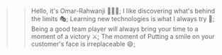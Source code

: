 >> Hello, it's Omar-Rahwanji 👨🏻‍💻;
>> I like discovering what's behind the limits 🎭;
>> Learning new technologies is what I always try 🔄;
>> Being a good team player will always bring your time to a moment of a victory ⚔;
>> The moment of Putting a smile on your customer's face is irreplaceable 😄;
